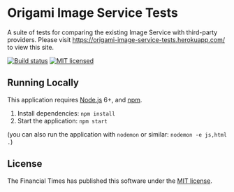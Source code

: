 
Origami Image Service Tests
===========================

A suite of tests for comparing the existing Image Service with third-party providers. Please visit <https://origami-image-service-tests.herokuapp.com/> to view this site.

[![Build status](https://img.shields.io/circleci/project/Financial-Times/origami-image-service-tests.svg)][ci]
[![MIT licensed](https://img.shields.io/badge/license-MIT-blue.svg)][license]


Running Locally
---------------

This application requires [Node.js] 6+, and [npm].

  1. Install dependencies: `npm install`
  2. Start the application: `npm start`

(you can also run the application with `nodemon` or similar: `nodemon -e js,html .`)


License
-------

The Financial Times has published this software under the [MIT license][license].



[ci]: https://circleci.com/gh/Financial-Times/origami-image-service-tests
[license]: http://opensource.org/licenses/MIT
[node.js]: https://nodejs.org/
[npm]: https://www.npmjs.com/
